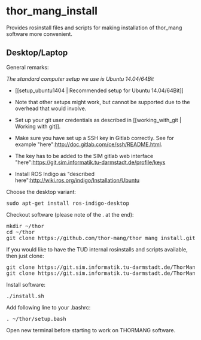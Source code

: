 # thor_mang_install
Provides rosinstall files and scripts for making installation of thor_mang software more convenient.

## Desktop/Laptop

General remarks:

*The standard computer setup we use is Ubuntu 14.04/64Bit*
* [[setup_ubuntu1404 | Recommended setup for Ubuntu 14.04/64Bit]]
* Note that other setups might work, but cannot be supported due to the overhead that would involve.

* Set up your git user credentials as described in [[working_with_git | Working with git]].
* Make sure you have set up a SSH key in Gitlab correctly. See for example "here":http://doc.gitlab.com/ce/ssh/README.html.
* The key has to be added to the SIM gitlab web interface "here":https://git.sim.informatik.tu-darmstadt.de/profile/keys

* Install ROS Indigo as "described here":http://wiki.ros.org/indigo/Installation/Ubuntu

Choose the desktop variant:
<pre>
sudo apt-get install ros-indigo-desktop
</pre>

Checkout software (please note of the . at the end):
<pre>
mkdir ~/thor
cd ~/thor
git clone https://github.com/thor-mang/thor_mang_install.git .
</pre>

If you would like to have the TUD internal rosinstalls and scripts available, then just clone:
<pre>
git clone https://git.sim.informatik.tu-darmstadt.de/ThorMangDev/thor_mang_custom_install.git rosinstall/optional/custom
git clone https://git.sim.informatik.tu-darmstadt.de/ThorMangDev/thor_mang_custom_scripts.git src/thor/thor_mang_scripts/scripts/custom
</pre>

Install software:
<pre>
./install.sh
</pre>

Add following line to your .bashrc:
<pre>
. ~/thor/setup.bash
</pre>

Open new terminal before starting to work on THORMANG software.
